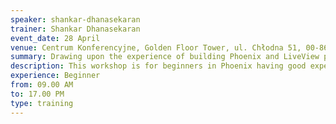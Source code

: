 ```yaml
---
speaker: shankar-dhanasekaran
trainer: Shankar Dhanasekaran
event_date: 28 April
venue: Centrum Konferencyjne, Golden Floor Tower, ul. Chłodna 51, 00-867 Warszawa
summary: Drawing upon the experience of building Phoenix and LiveView powered apps, Shankar Dhanasekaran will bring you up to speed to develop Phoenix apps with confidence and walk you through building specific features of an ecommerce system using LiveView.
description: This workshop is for beginners in Phoenix having good experience with other web frameworks. This workshop is designed as a mix of two crash courses on Phoenix and LiveView. In the first part, we will bring you up to speed with Phoenix, drawing comparisons with other frameworks such as Django, Ruby on Rails etc, with various hands-on exercises. In the second part of the workshop, we will start with the theory and components of LiveView and build simple and useful LiveView features. We will then walk you through building a few specific features of an ecommerce system using LiveView, such as live updates showing "total users currently viewing each product," typical to many hotel booking websites. By the end of the workshop, participants will have a good practical grounding of both Phoenix and LiveView and feel confident to work on real projects.
experience: Beginner
from: 09.00 AM
to: 17.00 PM
type: training
---
```

